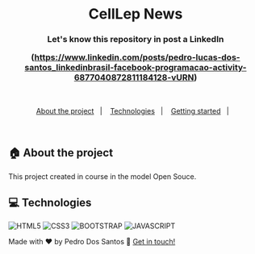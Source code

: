 <h1 align="center">
  CellLep News
</h1>




<h3 align="center">
  Let's know this repository in post a LinkedIn
  
 (https://www.linkedin.com/posts/pedro-lucas-dos-santos_linkedinbrasil-facebook-programacao-activity-6877040872811184128-vURN)
</h3>

<br>

<p align="center">
  <a href="#house-about-the-project">About the project</a>&nbsp;&nbsp;&nbsp;|&nbsp;&nbsp;&nbsp;
  <a href="#computer-technologies">Technologies</a>&nbsp;&nbsp;&nbsp;|&nbsp;&nbsp;&nbsp;
  <a href="#construction_worker-installation">Getting started</a>&nbsp;&nbsp;&nbsp;|&nbsp;&nbsp;&nbsp;
</p>

<br>


## :house: About the project

This project created in course in the model Open Souce.
<br>

## :computer: Technologies

![HTML5](https://img.shields.io/badge/HTML5-E34F26?style=for-the-badge&logo=html5&logoColor=white)
![CSS3](https://img.shields.io/badge/CSS3-1572B6?style=for-the-badge&logo=css3&logoColor=white)
![BOOTSTRAP](https://img.shields.io/badge/Bootstrap-563D7C?style=for-the-badge&logo=bootstrap&logoColor=white)
![JAVASCRIPT](https://img.shields.io/badge/JavaScript-323330?style=for-the-badge&logo=javascript&logoColor=F7DF1E)


Made with ♥ by Pedro Dos Santos :wave: [Get in touch!](https://www.linkedin.com/in/pedro-lucas-dos-santos/)
